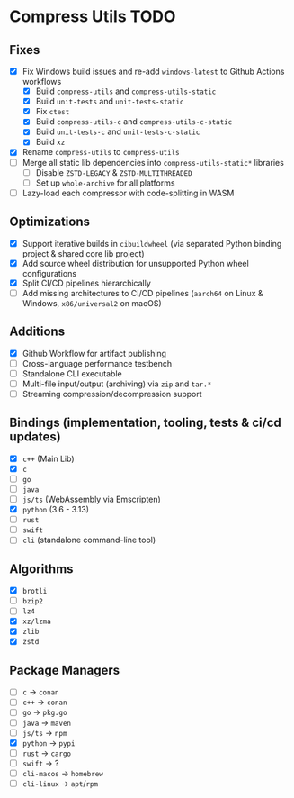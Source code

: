 # Compress Utils TODO

## Fixes

- [X] Fix Windows build issues and re-add `windows-latest` to Github Actions workflows
    - [X] Build `compress-utils` and `compress-utils-static`
    - [X] Build `unit-tests` and `unit-tests-static`
    - [X] Fix `ctest`
    - [X] Build `compress-utils-c` and `compress-utils-c-static`
    - [X] Build `unit-tests-c` and `unit-tests-c-static`
    - [X] Build `xz`
- [X] Rename `compress-utils` to `compress-utils`
- [ ] Merge all static lib dependencies into `compress-utils-static*` libraries
    - [ ] Disable `ZSTD-LEGACY` & `ZSTD-MULTITHREADED`
    - [ ] Set up `whole-archive` for all platforms
- [ ] Lazy-load each compressor with code-splitting in WASM

## Optimizations

- [X] Support iterative builds in `cibuildwheel` (via separated Python binding project & shared core lib project)
- [X] Add source wheel distribution for unsupported Python wheel configurations
- [X] Split CI/CD pipelines hierarchically
- [ ] Add missing architectures to CI/CD pipelines (`aarch64` on Linux & Windows, `x86/universal2` on macOS)

## Additions

- [X] Github Workflow for artifact publishing
- [ ] Cross-language performance testbench
- [ ] Standalone CLI executable
- [ ] Multi-file input/output (archiving) via `zip` and `tar.*`
- [ ] Streaming compression/decompression support

## Bindings (implementation, tooling, tests & ci/cd updates)

- [X] `c++` (Main Lib)
- [X] `c`
- [ ] `go`
- [ ] `java`
- [ ] `js/ts` (WebAssembly via Emscripten)
- [X] `python` (3.6 - 3.13)
- [ ] `rust`
- [ ] `swift`
- [ ] `cli` (standalone command-line tool)

## Algorithms

- [X] `brotli`
- [ ] `bzip2`
- [ ] `lz4`
- [X] `xz/lzma`
- [X] `zlib`
- [X] `zstd`

## Package Managers

- [ ] `c` -> `conan`
- [ ] `c++` -> `conan`
- [ ] `go` -> `pkg.go`
- [ ] `java` -> `maven`
- [ ] `js/ts` -> `npm`
- [X] `python` -> `pypi`
- [ ] `rust` -> `cargo`
- [ ] `swift` -> ?
- [ ] `cli-macos` -> `homebrew`
- [ ] `cli-linux` -> `apt`/`rpm`